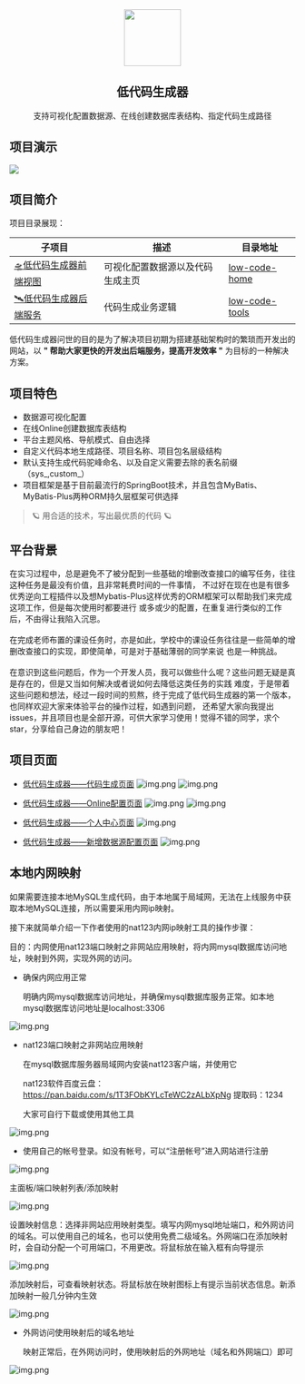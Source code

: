 <div align="center">
  <img src="https://raw.githack.com/pdxjie/low-code/master/asssets/code-download.svg" style="width:100px;height:100px;">
</div>
<p align="center">

 <h2 align="center">低代码生成器</h2>
 <p align="center">支持可视化配置数据源、在线创建数据库表结构、指定代码生成路径</p>
</p>

<h2>项目演示</h2>




![](asssets/generatorCode.gif)

<h2>项目简介</h2>
项目目录展现：

|  子项目   | 描述  | 目录地址 | 
|  ----  | ----  | ---- |
| <a href="https://github.com/pdxjie/low-code/tree/master/low-code-home">🛸低代码生成器前端视图</a>  | 可视化配置数据源以及代码生成主页 | <a href="https://github.com/pdxjie/low-code/tree/master/low-code-home">low-code-home</a>
| <a href="https://github.com/pdxjie/low-code/tree/master/low-code-tools">🛰️低代码生成器后端服务</a>  | 代码生成业务逻辑 | <a href="https://github.com/pdxjie/low-code/tree/master/low-code-tools">low-code-tools</a>

低代码生成器问世的目的是为了解决项目初期为搭建基础架构时的繁琐而开发出的网站，以 <strong>" 帮助大家更快的开发出后端服务，提高开发效率 "</strong> 为目标的一种解决方案。

<h2>项目特色</h2>

- 数据源可视化配置
- 在线Online创建数据库表结构
- 平台主题风格、导航模式、自由选择
- 自定义代码本地生成路径、项目名称、项目包名层级结构
- 默认支持生成代码驼峰命名、以及自定义需要去除的表名前缀（sys_,custom_）
- 项目框架是基于目前最流行的SpringBoot技术，并且包含MyBatis、MyBatis-Plus两种ORM持久层框架可供选择

> 🪐 用合适的技术，写出最优质的代码 🪐

<h2>平台背景</h2>
在实习过程中，总是避免不了被分配到一些基础的增删改查接口的编写任务，往往这种任务是最没有价值，且非常耗费时间的一件事情，
不过好在现在也是有很多优秀逆向工程插件以及想Mybatis-Plus这样优秀的ORM框架可以帮助我们来完成这项工作，但是每次使用时都要进行
或多或少的配置，在重复进行类似的工作后，不由得让我陷入沉思。
<br>
<br>
在完成老师布置的课设任务时，亦是如此，学校中的课设任务往往是一些简单的增删改查接口的实现，即使简单，可是对于基础薄弱的同学来说
也是一种挑战。
<br>
<br>
在意识到这些问题后，作为一个开发人员，我可以做些什么呢？这些问题无疑是真是存在的，但是又当如何解决或者说如何去降低这类任务的实践
难度，于是带着这些问题和想法，经过一段时间的煎熬，终于完成了低代码生成器的第一个版本，也同样欢迎大家来体验平台的操作过程，如遇到问题，
还希望大家向我提出issues，并且项目也是全部开源，可供大家学习使用！觉得不错的同学，求个star，分享给自己身边的朋友吧！

<h2>项目页面</h2>


- <a href="https://github.com/pdxjie/low-code">低代码生成器——代码生成页面</a>
![img.png](asssets/config.png)
![img.png](asssets/generator.png)

- <a href="https://github.com/pdxjie/low-code">低代码生成器——Online配置页面</a>
![img.png](asssets/online.png)
![img.png](asssets/insert.png)

- <a href="https://github.com/pdxjie/low-code">低代码生成器——个人中心页面</a>
![img.png](asssets/center.png)


- <a href="https://github.com/pdxjie/low-code">低代码生成器——新增数据源配置页面</a>
![img.png](asssets/datasource.png)

<h2>本地内网映射</h2>

如果需要连接本地MySQL生成代码，由于本地属于局域网，无法在上线服务中获取本地MySQL连接，所以需要采用内网ip映射。

接下来就简单介绍一下作者使用的nat123内网ip映射工具的操作步骤：

目的：内网使用nat123端口映射之非网站应用映射，将内网mysql数据库访问地址，映射到外网，实现外网的访问。

- 确保内网应用正常
  
  明确内网mysql数据库访问地址，并确保mysql数据库服务正常。如本地mysql数据库访问地址是localhost:3306

![img.png](asssets/connectTest.png )

-  nat123端口映射之非网站应用映射
   
   在mysql数据库服务器局域网内安装nat123客户端，并使用它

    nat123软件百度云盘：https://pan.baidu.com/s/1T3FObKYLcTeWC2zALbXpNg 提取码：1234 
   
   大家可自行下载或使用其他工具
       


![img.png](asssets/nat123.png)

- 使用自己的帐号登录。如没有帐号，可以“注册帐号”进入网站进行注册

![img.png](asssets/login.png)

主面板/端口映射列表/添加映射

![img.png](asssets/port.png)

设置映射信息：选择非网站应用映射类型。填写内网mysql地址端口，和外网访问的域名。可以使用自己的域名，也可以使用免费二级域名。外网端口在添加映射时，会自动分配一个可用端口，不用更改。将鼠标放在输入框有向导提示

![img.png](asssets/nconfig.png)

添加映射后，可查看映射状态。将鼠标放在映射图标上有提示当前状态信息。新添加映射一般几分钟内生效

![img.png](asssets/show.png)

- 外网访问使用映射后的域名地址

    映射正常后，在外网访问时，使用映射后的外网地址（域名和外网端口）即可

![img.png](asssets/success.png)